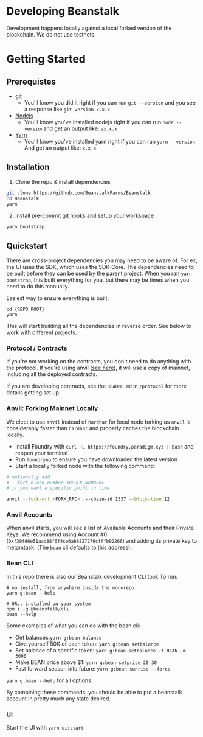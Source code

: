 # Developing Beanstalk

Development happens locally against a local forked version of the blockchain. We do not use testnets.

# Getting Started

## Prerequistes

- [git](https://git-scm.com/book/en/v2/Getting-Started-Installing-Git)
  - You'll know you did it right if you can run `git --version` and you see a response like `git version x.x.x`
- [Nodejs](https://nodejs.org/en/)
  - You'll know you've installed nodejs right if you can run `node --version`and get an output like: `vx.x.x`
- [Yarn](https://classic.yarnpkg.com/lang/en/docs/install/)
  - You'll know you've installed yarn right if you can run `yarn --version` And get an output like: `x.x.x`

## Installation

1. Clone the repo & install dependencies

```bash
git clone https://github.com/BeanstalkFarms/Beanstalk
cd Beanstalk
yarn
```

2. Install [pre-commit git hooks](https://typicode.github.io/husky/) and setup your [workspace](https://classic.yarnpkg.com/lang/en/docs/workspaces/)

```bash
yarn bootstrap
```

## Quickstart

There are cross-project dependencies you may need to be aware of. For ex, the UI uses the SDK, which uses the SDK-Core. The dependencies need to be built before they can be used by the parent project. When you ran `yarn bootstrap`, this built everything for you, but there may be times when you need to do this manually.

Easiest way to ensure everything is built:

```
cd {REPO_ROOT}
yarn
```

This will start building all the dependencies in reverse order. See below to work with different projects.

### Protocol / Contracts

If you're not working on the contracts, you don't need to do anything with the protocol. If you're using anvil ([see here](#anvil-forking-mainnet-locally)), it will use a copy of mainnet, including all the deployed contracts.

If you are developing contracts, see the `README.md` in `/protocol` for more details getting set up.

### Anvil: Forking Mainnet Locally

We elect to use `anvil` instead of `hardhat` for local node forking as `anvil` is considerably faster than `hardhat` and properly caches the blockchain locally.

- Install Foundry with `curl -L https://foundry.paradigm.xyz | bash` and reopen your terminal
- Run `foundryup` to ensure you have downloaded the latest version
- Start a locally forked node with the following command:

```bash
# optionally add
# --fork-block-number <BLOCK_NUMBER>
# if you want a specific point in time

anvil --fork-url <FORK_RPC>  --chain-id 1337 --block-time 12

```

### Anvil Accounts

When anvil starts, you will see a list of Available Accounts and their Private Keys. We recommend using Account #0 (`0xf39fd6e51aad88f6f4ce6ab8827279cfffb92266`) and adding its private key to metamtask. (The `bean` cli defaults to this address).

### Bean CLI

In this repo there is also our Beanstalk development CLI tool. To run:

```
# no install, from anywhere inside the monorepo:
yarn g:bean --help

# OR.. installed on your system
npm i -g @beanstalk/cli
bean --help
```

Some examples of what you can do with the bean cli:

- Get balances:`yarn g:bean balance`
- Give yourself 50K of each token: `yarn g:bean setbalance`
- Set balance of a specific token: `yarn g:bean setbalance -t BEAN -m 3000`
- Make BEAN price above $1: `yarn g:bean setprice 20 30`
- Fast forward season into future: `yarn g:bean sunrise --force`

`yarn g:bean --help` for all options

By combining these commands, you should be able to put a beanstalk account in pretty much any state desired.

### UI

Start the UI with `yarn ui:start`
